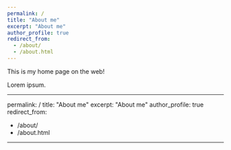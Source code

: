 ```yaml
---
permalink: /
title: "About me"
excerpt: "About me"
author_profile: true
redirect_from: 
  - /about/
  - /about.html
---
```


This is my home page on the web!

Lorem ipsum.

---
permalink: /
title: "About me"
excerpt: "About me"
author_profile: true
redirect_from: 
  - /about/
  - /about.html
---
